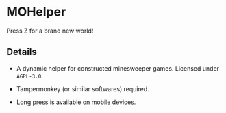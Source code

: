 # MOHelper

Press Z for a brand new world!

## Details

- A dynamic helper for constructed minesweeper games. Licensed under `AGPL-3.0`.

- Tampermonkey (or similar softwares) required.

- Long press is available on mobile devices.
